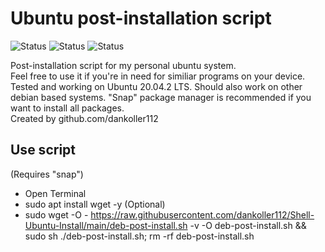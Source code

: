 # Ubuntu post-installation script  

![Status](https://img.shields.io/badge/Active-true-brightgreen) ![Status](https://img.shields.io/badge/Managed-true-brightgreen) ![Status](https://img.shields.io/badge/Indev-idle-yellow)

Post-installation script for my personal ubuntu system.  
Feel free to use it if you're in need for similiar programs on your device. Tested and working on Ubuntu 20.04.2 LTS. Should also work on other debian based systems. "Snap" package manager is recommended if you want to install all packages.  
Created by github.com/dankoller112  
  
## Use script  
(Requires "snap")
  
- Open Terminal
- sudo apt install wget -y (Optional)
- sudo wget -O - https://raw.githubusercontent.com/dankoller112/Shell-Ubuntu-Install/main/deb-post-install.sh -v -O deb-post-install.sh && sudo sh ./deb-post-install.sh; rm -rf deb-post-install.sh

